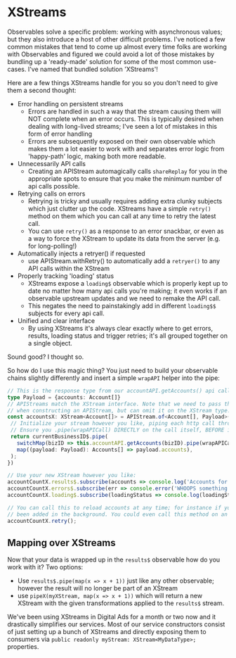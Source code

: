 # XStreams

Observables solve a specific problem: working with asynchronous values; but they also introduce a host of other
difficult problems. I've noticed a few common mistakes that tend to come up almost every time folks are working with
Observables and figured we could avoid a lot of those mistakes by bundling up a 'ready-made' solution for some of the
most common use-cases. I've named that bundled solution 'XStreams'!

Here are a few things XStreams handle for you so you don't need to give them a second thought:

- Error handling on persistent streams
    - Errors are handled in such a way that the stream causing them will NOT complete when an error occurs. This is
        typically desired when dealing with long-lived streams; I've seen a lot of mistakes in this form of error
        handling
    - Errors are subsequently exposed on their own observable which makes them a lot easier to work with and separates
        error logic from 'happy-path' logic, making both more readable.
- Unnecessarily API calls
    - Creating an APIStream automagically calls `shareReplay` for you in the appropriate spots to ensure that you make
        the minimum number of api calls possible.
- Retrying calls on errors
    - Retrying is tricky and usually requires adding extra clunky subjects which just clutter up the code. XStreams
        have a simple `retry()` method on them which you can call at any time to retry the latest call.
    - You can use `retry()` as a response to an error snackbar, or even as a way to force the XStream to update its
        data from the server (e.g. for long-polling!)
 - Automatically injects a retryer() if requested
     - use APIStream.withRetry() to automatically add a `retryer()` to any API calls within the XStream
 - Properly tracking 'loading' status
    - XStreams expose a `loading$` observable which is properly kept up to date no matter how many api calls you're
        making; it even works if an observable upstream updates and we need to remake the API call.
    - This negates the need to painstakingly add in different `loading$$` subjects for every api call.
- Unified and clear interface
    - By using XStreams it's always clear exactly where to get errors, results, loading status and trigger retries;
        it's all grouped together on a single object.

Sound good? I thought so.

So how do I use this magic thing? You just need to build your observable chains slightly differently and insert a
simple `wrapAPI` helper into the pipe:
 
 ```typescript
 // This is the response type from our accountAPI.getAccounts() api call;
type Payload = {accounts: Account[]}
// APIStreams match the XStream interface. Note that we need to pass the APIResponse type (Payload)
// when constructing an APIStream, but can omit it on the XStream type.
const accountsX: XStream<Account[]> = APIStream.of<Account[], Payload>((wrapAPICall) => {
  // Initialize your stream however you like, piping each http call through `wrapAPICall`
  // Ensure you .pipe(wrapAPICall) DIRECTLY on the call itself, BEFORE it gets merged in via switchMap or mergeMap
  return currentBusinessID$.pipe(
    switchMap(bizID => this.accountAPI.getAccounts(bizID).pipe(wrapAPICall)),
    map((payload: Payload): Accounts[] => payload.accounts),
  );
})
 
 // Use your new XStream however you like:
 accountCountX.results$.subscribe(accounts => console.log('Accounts for current business', accounts));
 accountCountX.errors$.subscribe(err => console.error('WHOOPS something went wrong in the accountAPI.getAccounts call!', err));
 accountCountX.loading$.subscribe(loadingStatus => console.log(loadingStatus ? 'Loading accounts...' : 'Done loading accounts!'));

 // You can call this to reload accounts at any time; for instance if you have reason to believe that new accounts have
 // been added in the background. You could even call this method on an interval to keep everything up to date.
 accountCountX.retry();
 ```

## Mapping over XStreams

Now that your data is wrapped up in the `results$` observable how do you work with it? Two options:

- Use `results$.pipe(map(x => x + 1))` just like any other observable; however the result will no longer be part of an XStream
- use `pipeX(myXStream, map(x => x + 1))` which will return a new XStream with the given transformations applied to the
    `results$` stream.

 We've been using XStreams in Digital Ads for a month or two now and it drastically simplifies our services.
 Most of our service constructors consist of just setting up a bunch of XStreams and directly exposing them to
 consumers via `public readonly myStream: XStream<MyDataType>;` properties.

